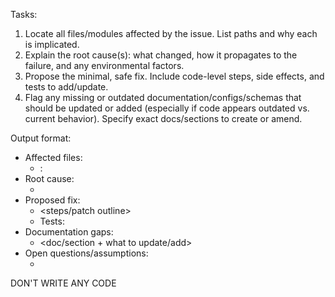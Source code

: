 Tasks:
1) Locate all files/modules affected by the issue. List paths and why each is implicated.
2) Explain the root cause(s): what changed, how it propagates to the failure, and any environmental factors.
3) Propose the minimal, safe fix. Include code-level steps, side effects, and tests to add/update.
4) Flag any missing or outdated documentation/configs/schemas that should be updated or added (especially if code appears outdated vs. current behavior). Specify exact docs/sections to create or amend.

Output format:
- Affected files:
  - <path>: <reason>
- Root cause:
  - <concise explanation>
- Proposed fix:
  - <steps/patch outline>
  - Tests:
- Documentation gaps:
  - <doc/section + what to update/add>
- Open questions/assumptions:
  - <items>
  
 DON'T WRITE ANY CODE